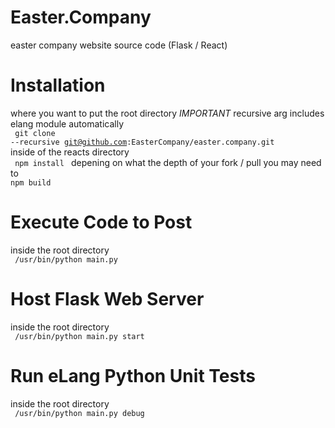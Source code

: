 # Easter.Company
easter company website source code (Flask / React) <br>

# Installation
where you want to put the root directory *IMPORTANT* recursive arg includes elang module automatically <br>
<code> git clone --recursive git@github.com:EasterCompany/easter.company.git </code>
inside of the reacts directory <br>
<code> npm install </code>
depening on what the depth of your fork / pull you may need to
<code> npm build </code>

# Execute Code to Post
inside the root directory <br>
<code> /usr/bin/python main.py </code>

# Host Flask Web Server
inside the root directory <br>
<code> /usr/bin/python main.py start </code>

# Run eLang Python Unit Tests
inside the root directory <br>
<code> /usr/bin/python main.py debug </code>
